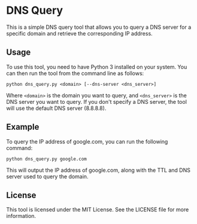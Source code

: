 
# DNS Query

This is a simple DNS query tool that allows you to query a DNS server for a specific domain and retrieve the corresponding IP address.

## Usage

To use this tool, you need to have Python 3 installed on your system. You can then run the tool from the command line as follows:

```
python dns_query.py <domain> [--dns-server <dns_server>]
```

Where `<domain>` is the domain you want to query, and `<dns_server>` is the DNS server you want to query. If you don't specify a DNS server, the tool will use the default DNS server (8.8.8.8).

## Example

To query the IP address of google.com, you can run the following command:

```
python dns_query.py google.com
```

This will output the IP address of google.com, along with the TTL and DNS server used to query the domain.

## License

This tool is licensed under the MIT License. See the LICENSE file for more information.
```
